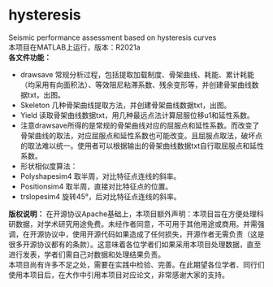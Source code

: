 # hysteresis
Seismic performance assessment based on hysteresis curves<br>
本项目在MATLAB上运行，版本：R2021a<br>
**各文件功能：**

  - drawsave 常规分析过程，包括提取加载制度、骨架曲线、耗能、累计耗能（均采用有向面积法）、等效阻尼粘滞系数、残余变形等，并创建骨架曲线数据txt，出图。
  - Skeleton 几种骨架曲线提取方法，并创建骨架曲线数据txt，出图。
  - Yield 读取骨架曲线数据txt，用几种最远点法计算屈服位移u1和延性系数。
  - 注意drawsave所得的是常规的骨架曲线对应的屈服点和延性系数。而改变了骨架曲线的取法，对应屈服点和延性系数也可能改变。且屈服点取法，破坏点的取法难以统一。使用者可以根据输出的骨架曲线数据txt自行取屈服点和延性系数。
  - 形状相似度算法：
  - Polyshapesim4  取半周，对比特征点连线的斜率。
  - Positionsim4 取半周，直接对比特征点的位置。
  - trslopesim4 旋转45°，后对比特征点连线的斜率。

**版权说明：**
在开源协议Apache基础上，本项目额外声明：本项目旨在方便处理科研数据，对学术研究用途免费。未经作者同意，不可用于其他用途或商用。并需强调，在开源协议中，使用开源代码如果造成了任何损失，开源作者无需负责（这是很多开源协议都有的条款）。这意味着各位学者们如果采用本项目处理数据，直至进行发表，学者们需自己对数据和处理结果负责。
<br>
本项目尚有许多不足之处，需要在实践中检验、完善。在此期望各位学者、同行们使用本项目后，在大作中引用本项目对应论文，非常感谢大家的支持。
